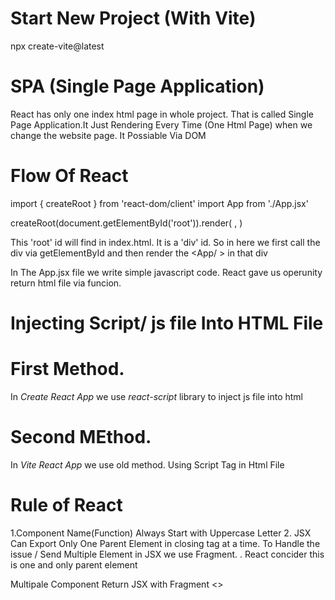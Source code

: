 # Start New Project (With Vite)
npx create-vite@latest


# SPA (Single Page Application)
React has only one index html page in whole project. That is called Single Page Application.It Just Rendering Every Time (One Html Page)
when we change the website page. It Possiable Via DOM



# Flow Of React
import { createRoot } from 'react-dom/client'
import App from './App.jsx'

createRoot(document.getElementById('root')).render(
  <StrictMode>
    <App />
  </StrictMode>,
)

This 'root' id will find in index.html. It is a 'div' id. So in here we first call the div via 
getElementById and then render the <App/ > in that div


In The App.jsx file we write simple javascript code. React gave us operunity return html file via funcion.



# Injecting Script/ js file Into HTML File

# First Method.
In *Create React App* we use *react-script* library to inject js file into html

# Second MEthod. 
In *Vite React App* we use old method. Using Script Tag in Html File




# Rule of React 
1.Component Name(Function) Always Start with Uppercase Letter
2. JSX Can Export Only One Parent Element in closing tag at a time. To Handle the issue / Send Multiple 
Element in JSX we use Fragment. <Fragment> </Fragment>. React concider this is one and only
parent element

Multipale Component Return JSX with Fragment
<>
<h1> </h1>
<h1> </h1>
<h1> </h1>
</>
